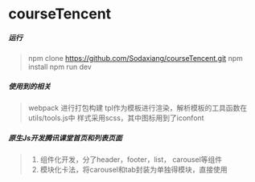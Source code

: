 # courseTencent
##### 运行
> npm clone https://github.com/Sodaxiang/courseTencent.git
> npm install
> npm run dev

##### 使用到的相关
> webpack 进行打包构建
> tpl作为模板进行渲染，解析模板的工具函数在utils/tools.js中
> 样式采用scss，其中图标用到了iconfont

##### 原生Js开发腾讯课堂首页和列表页面
> 1. 组件化开发，分了header，footer，list， carousel等组件
> 2. 模块化卡法，将carousel和tab封装为单独得模块，直接使用

